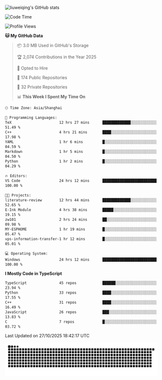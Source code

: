 ![liuweiqing's GitHub stats](https://github-readme-stats.vercel.app/api?username=14790897&show_icons=true&locale=cn&include_all_commits=true&count_private=true)

<!-- <iframe src="https://mygithub.14790897.xyz/14790897/" width="100%" height="800" style="border:1px solid black;">
</iframe> -->

<!--START_SECTION:waka-->
![Code Time](http://img.shields.io/badge/Code%20Time-2%2C684%20hrs%204%20mins-blue)

![Profile Views](http://img.shields.io/badge/Profile%20Views-29-blue)

**🐱 My GitHub Data**

> 📦 3.0 MB Used in GitHub's Storage
>
> 🏆 2,074 Contributions in the Year 2025
>
> 💼 Opted to Hire
>
> 📜 174 Public Repositories
>
> 🔑 32 Private Repositories
>
> 📊 **This Week I Spent My Time On**

```text
🕑︎ Time Zone: Asia/Shanghai

💬 Programming Languages:
TeX                      12 hrs 27 mins      █████████████░░░░░░░░░░░░   51.49 %
C++                      4 hrs 21 mins       ████░░░░░░░░░░░░░░░░░░░░░   17.98 %
YAML                     1 hr 6 mins         █░░░░░░░░░░░░░░░░░░░░░░░░   04.59 %
Markdown                 1 hr 5 mins         █░░░░░░░░░░░░░░░░░░░░░░░░   04.50 %
Python                   1 hr 2 mins         █░░░░░░░░░░░░░░░░░░░░░░░░   04.29 %

🔥 Editors:
VS Code                  24 hrs 12 mins      █████████████████████████   100.00 %

🐱‍💻 Projects:
literature-review        12 hrs 44 mins      █████████████░░░░░░░░░░░░   52.65 %
E-Ink Module             4 hrs 38 mins       █████░░░░░░░░░░░░░░░░░░░░   19.15 %
zw101                    2 hrs 24 mins       ██░░░░░░░░░░░░░░░░░░░░░░░   09.98 %
MY-ESPHOME               1 hr 19 mins        █░░░░░░░░░░░░░░░░░░░░░░░░   05.47 %
vps-information-transfer-1 hr 12 mins        █░░░░░░░░░░░░░░░░░░░░░░░░   05.01 %

💻 Operating System:
Windows                  24 hrs 12 mins      █████████████████████████   100.00 %
```

**I Mostly Code in TypeScript**

```text
TypeScript               45 repos            ██████░░░░░░░░░░░░░░░░░░░   23.94 %
Python                   33 repos            ████░░░░░░░░░░░░░░░░░░░░░   17.55 %
C++                      31 repos            ████░░░░░░░░░░░░░░░░░░░░░   16.49 %
JavaScript               26 repos            ███░░░░░░░░░░░░░░░░░░░░░░   13.83 %
C                        7 repos             █░░░░░░░░░░░░░░░░░░░░░░░░   03.72 %
```

Last Updated on 27/10/2025 18:42:17 UTC

<!--END_SECTION:waka-->

<picture>
  <source media="(prefers-color-scheme: dark)" srcset="https://raw.githubusercontent.com/14790897/14790897/output/github-contribution-grid-snake-dark.svg" />
  <source media="(prefers-color-scheme: light)" srcset="https://raw.githubusercontent.com/14790897/14790897/output/github-contribution-grid-snake.svg" />
  <img alt="github-snake" src="https://raw.githubusercontent.com/14790897/14790897/output/github-contribution-grid-snake.svg" />
</picture>
